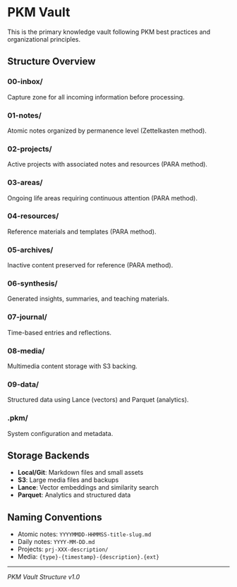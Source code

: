 # PKM Vault

This is the primary knowledge vault following PKM best practices and organizational principles.

## Structure Overview

### 00-inbox/
Capture zone for all incoming information before processing.

### 01-notes/
Atomic notes organized by permanence level (Zettelkasten method).

### 02-projects/
Active projects with associated notes and resources (PARA method).

### 03-areas/
Ongoing life areas requiring continuous attention (PARA method).

### 04-resources/
Reference materials and templates (PARA method).

### 05-archives/
Inactive content preserved for reference (PARA method).

### 06-synthesis/
Generated insights, summaries, and teaching materials.

### 07-journal/
Time-based entries and reflections.

### 08-media/
Multimedia content storage with S3 backing.

### 09-data/
Structured data using Lance (vectors) and Parquet (analytics).

### .pkm/
System configuration and metadata.

## Storage Backends

- **Local/Git**: Markdown files and small assets
- **S3**: Large media files and backups
- **Lance**: Vector embeddings and similarity search
- **Parquet**: Analytics and structured data

## Naming Conventions

- Atomic notes: `YYYYMMDD-HHMMSS-title-slug.md`
- Daily notes: `YYYY-MM-DD.md`
- Projects: `prj-XXX-description/`
- Media: `{type}-{timestamp}-{description}.{ext}`

---

*PKM Vault Structure v1.0*